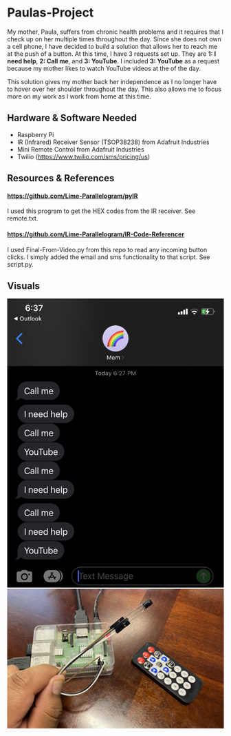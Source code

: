 # Paulas-Project
My mother, Paula, suffers from chronic health problems and it requires that I check up on her multiple times throughout the day. Since she does not own a cell phone, I have decided to build a solution that allows her to reach me at the push of a button. At this time, I have 3 requests set up. They are **1: I need help**, **2: Call me**, and **3: YouTube**. I included **3: YouTube** as a request because my mother likes to watch YouTube videos at the of the day. 

This solution gives my mother back her independence as I no longer have to hover over her shoulder throughout the day. This also allows me to focus more on my work as I work from home at this time.

## Hardware & Software Needed
- Raspberry Pi
- IR (Infrared) Receiver Sensor (TSOP38238) from Adafruit Industries
- Mini Remote Control from Adafruit Industries
- Twilio (https://www.twilio.com/sms/pricing/us)


## Resources & References
#### https://github.com/Lime-Parallelogram/pyIR
I used this program to get the HEX codes from the IR receiver. See remote.txt.

#### https://github.com/Lime-Parallelogram/IR-Code-Referencer
I used Final-From-Video.py from this repo to read any incoming button clicks. I simply added the email and sms functionality to that script. See script.py.


## Visuals
![Text Messages Screenshot](images/messages.jpg)
![Hardware](images/hardware.jpg)
